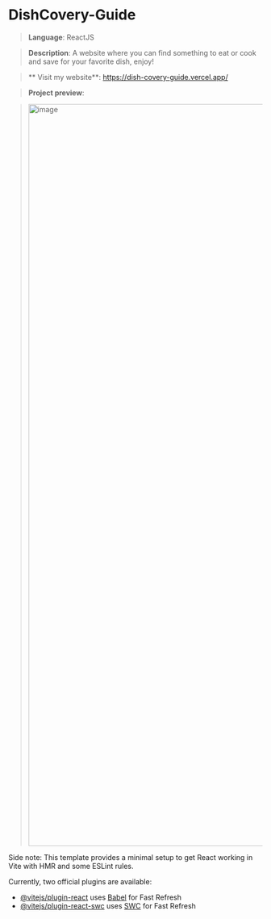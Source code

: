 # DishCovery-Guide

> **Language**: ReactJS

> **Description**: A website where you can find something to eat or cook and save for your favorite dish, enjoy!

>** Visit my website**: https://dish-covery-guide.vercel.app/

> **Project preview**:

> <img width="1470" alt="image" src="https://github.com/user-attachments/assets/4c81b1c3-b4fe-4acb-8d61-003b2609c823">


Side note: This template provides a minimal setup to get React working in Vite with HMR and some ESLint rules.

Currently, two official plugins are available:

- [@vitejs/plugin-react](https://github.com/vitejs/vite-plugin-react/blob/main/packages/plugin-react/README.md) uses [Babel](https://babeljs.io/) for Fast Refresh
- [@vitejs/plugin-react-swc](https://github.com/vitejs/vite-plugin-react-swc) uses [SWC](https://swc.rs/) for Fast Refresh
